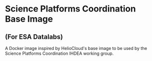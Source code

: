 # Science Platforms Coordination Base Image
## (For ESA Datalabs)

A Docker image inspired by HelioCloud's base image to be used by the Science Platforms Coordination IHDEA working group. 
